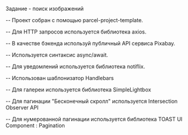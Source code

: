 Задание - поиск изображений

-- Проект собран с помощью parcel-project-template.

-- Для HTTP запросов используется библиотека axios.

-- В качестве бэкенда используй публичный API сервиса Pixabay.

-- Используется синтаксис async/await.

-- Для уведомлений используется библиотека notiflix.

-- Использован шаблонизатор Handlebars

-- Для галереи используется библиотека SimpleLightbox

-- Для пагинации "Бесконечный скролл" используется Intersection Observer API

-- Для нумерованной пагинации используется библиотека TOAST UI Component :
Pagination
